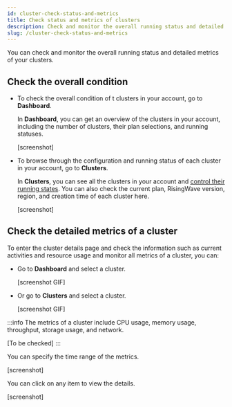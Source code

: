 ```yaml
---
id: cluster-check-status-and-metrics
title: Check status and metrics of clusters
description: Check and monitor the overall running status and detailed metrics of your clusters.
slug: /cluster-check-status-and-metrics
---
```


You can check and monitor the overall running status and detailed metrics of your clusters.

## Check the overall condition

- To check the overall condition of t clusters in your account, go to **Dashboard**.
    
    In **Dashboard**, you can get an overview of the clusters in your account, including the number of clusters, their plan selections, and running statuses.
    
    [screenshot]

- To browse through the configuration and running status of each cluster in your account, go to **Clusters**.
    
    In **Clusters**, you can see all the clusters in your account and [control their running states](cluster-stop-and-delete-clusters.md). You can also check the current plan, RisingWave version, region, and creation time of each cluster here.
    
    [screenshot]


## Check the detailed metrics of a cluster

To enter the cluster details page and check the information such as current activities and resource usage and monitor all metrics of a cluster, you can:

- Go to **Dashboard** and select a cluster.
    
    [screenshot GIF]
    
- Or go to **Clusters** and select a cluster.
    
    [screenshot GIF]

:::info
The metrics of a cluster include CPU usage, memory usage, throughput, storage usage, and network.

[To be checked]
:::

You can specify the time range of the metrics.

[screenshot]


You can click on any item to view the details.

[screenshot]
